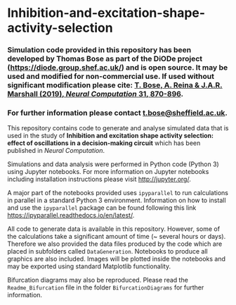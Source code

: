 # Inhibition-and-excitation-shape-activity-selection

### Simulation code provided in this repository has been developed by Thomas Bose as part of the DiODe project (https://diode.group.shef.ac.uk/) and is open source. It may be used and modified for non-commercial use. If used without significant modification please cite: [T. Bose, A. Reina & J.A.R. Marshall (2019), *Neural Computation* **31**, 870-896](https://doi.org/10.1162/neco_a_01185). 

### For further information please contact t.bose@sheffield.ac.uk.

This repository contains code to generate and analyse simulated data that is used in the study of **Inhibition and excitation shape activity selection: effect of oscillations in a decision-making circuit** which has been published in *Neural Computation*.

Simulations and data analysis were performed in Python code (Python 3) using Jupyter notebooks. For more information on Jupyter notebooks including installation instructions please visit http://jupyter.org/. 

A major part of the notebooks provided uses `ipyparallel` to run calculations in parallel in a standard Python 3 environment.
Information on how to install and use the `ipyparallel` package can be found following this link https://ipyparallel.readthedocs.io/en/latest/.

All code to generate data is available in this repository. However, some of the calculations take a significant amount of time (~ several hours or days). Therefore we also provided the data files produced by the code which are placed in subfolders called `DataGeneration`. Notebooks to produce all graphics are also included. Images will be plotted inside the notebooks and may be exported using standard Matplotlib functionality.

Bifurcation diagrams may also be reproduced. Please read the `Readme_Bifurcation` file in the folder `BifurcationDiagrams` for further information. 
